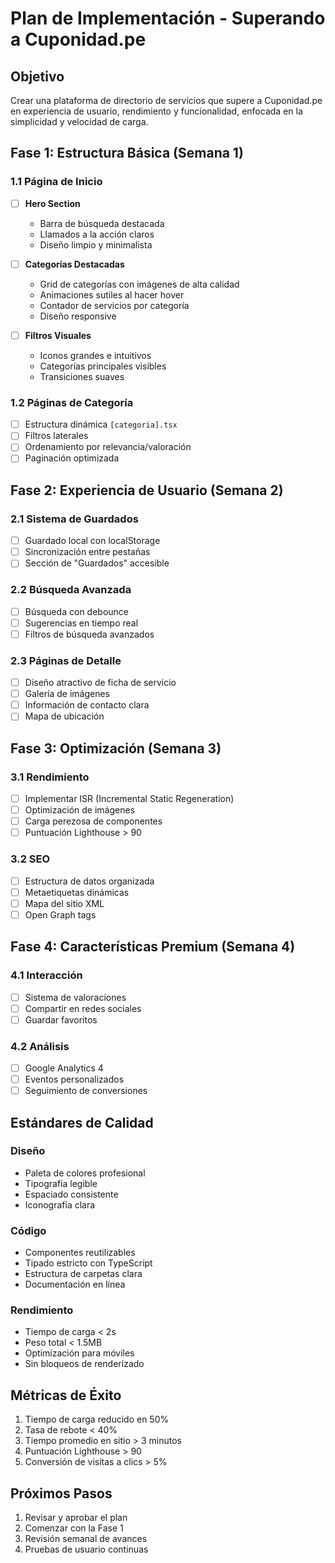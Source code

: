 # Plan de Implementación - Superando a Cuponidad.pe

## Objetivo
Crear una plataforma de directorio de servicios que supere a Cuponidad.pe en experiencia de usuario, rendimiento y funcionalidad, enfocada en la simplicidad y velocidad de carga.

## Fase 1: Estructura Básica (Semana 1)

### 1.1 Página de Inicio
- [ ] **Hero Section**
  - Barra de búsqueda destacada
  - Llamados a la acción claros
  - Diseño limpio y minimalista

- [ ] **Categorías Destacadas**
  - Grid de categorías con imágenes de alta calidad
  - Animaciones sutiles al hacer hover
  - Contador de servicios por categoría
  - Diseño responsive

- [ ] **Filtros Visuales**
  - Iconos grandes e intuitivos
  - Categorías principales visibles
  - Transiciones suaves

### 1.2 Páginas de Categoría
- [ ] Estructura dinámica `[categoria].tsx`
- [ ] Filtros laterales
- [ ] Ordenamiento por relevancia/valoración
- [ ] Paginación optimizada

## Fase 2: Experiencia de Usuario (Semana 2)

### 2.1 Sistema de Guardados
- [ ] Guardado local con localStorage
- [ ] Sincronización entre pestañas
- [ ] Sección de "Guardados" accesible

### 2.2 Búsqueda Avanzada
- [ ] Búsqueda con debounce
- [ ] Sugerencias en tiempo real
- [ ] Filtros de búsqueda avanzados

### 2.3 Páginas de Detalle
- [ ] Diseño atractivo de ficha de servicio
- [ ] Galería de imágenes
- [ ] Información de contacto clara
- [ ] Mapa de ubicación

## Fase 3: Optimización (Semana 3)

### 3.1 Rendimiento
- [ ] Implementar ISR (Incremental Static Regeneration)
- [ ] Optimización de imágenes
- [ ] Carga perezosa de componentes
- [ ] Puntuación Lighthouse > 90

### 3.2 SEO
- [ ] Estructura de datos organizada
- [ ] Metaetiquetas dinámicas
- [ ] Mapa del sitio XML
- [ ] Open Graph tags

## Fase 4: Características Premium (Semana 4)

### 4.1 Interacción
- [ ] Sistema de valoraciones
- [ ] Compartir en redes sociales
- [ ] Guardar favoritos

### 4.2 Análisis
- [ ] Google Analytics 4
- [ ] Eventos personalizados
- [ ] Seguimiento de conversiones

## Estándares de Calidad

### Diseño
- Paleta de colores profesional
- Tipografía legible
- Espaciado consistente
- Iconografía clara

### Código
- Componentes reutilizables
- Tipado estricto con TypeScript
- Estructura de carpetas clara
- Documentación en línea

### Rendimiento
- Tiempo de carga < 2s
- Peso total < 1.5MB
- Optimización para móviles
- Sin bloqueos de renderizado

## Métricas de Éxito
1. Tiempo de carga reducido en 50%
2. Tasa de rebote < 40%
3. Tiempo promedio en sitio > 3 minutos
4. Puntuación Lighthouse > 90
5. Conversión de visitas a clics > 5%

## Próximos Pasos
1. Revisar y aprobar el plan
2. Comenzar con la Fase 1
3. Revisión semanal de avances
4. Pruebas de usuario continuas
